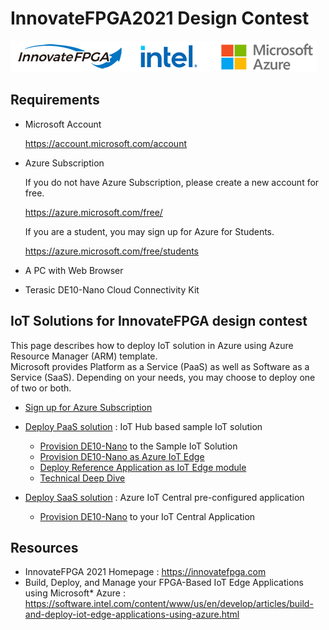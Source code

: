 <!---
date : 9/1/2021
author : Daisuke Nakahara <daisuken@microsoft.com>
reviewer : Berry Tsai <betsai@microsoft.com>; Takehiro Hirai <takehiro.hirai@microsoft.com>
Maintainer : 
title : Azure IoT Sample Solution for InnovateFPGA 2021
--->

# InnovateFPGA2021 Design Contest

![InnovateFPGA Logo](images/Logo-Banner.png)

## Requirements

- Microsoft Account  

  <https://account.microsoft.com/account>

- Azure Subscription  

    If you do not have Azure Subscription, please create a new account for free.  

    <https://azure.microsoft.com/free/>  

    If you are a student, you may sign up for Azure for Students.

    <https://azure.microsoft.com/free/students>  

- A PC with Web Browser
- Terasic DE10-Nano Cloud Connectivity Kit

## IoT Solutions for InnovateFPGA design contest

This page describes how to deploy IoT solution in Azure using Azure Resource Manager (ARM) template.  
Microsoft provides Platform as a Service (PaaS) as well as Software as a Service (SaaS).  Depending on your needs, you may choose to deploy one of two or both.  

- [Sign up for Azure Subscription](docs/AzureSignup.md)  
- [Deploy PaaS solution](docs/PaaS-Deploy.md) : IoT Hub based sample IoT solution  
  - [Provision DE10-Nano](docs/PaaS-Provision.md) to the Sample IoT Solution
  - [Provision DE10-Nano as Azure IoT Edge](docs/DE10-Nano-IoTEdge.md)
  - [Deploy Reference Application as IoT Edge module](docs/DE10-Nano-IoTEdge-Deploy.md)
  - [Technical Deep Dive](docs/PaaS-DeepDive.md)

- [Deploy SaaS solution](docs/SaaS-Deploy.md) : Azure IoT Central pre-configured application
  - [Provision DE10-Nano](docs/SaaS-Provision.md) to your IoT Central Application


## Resources

- InnovateFPGA 2021 Homepage : <https://innovatefpga.com>
- Build, Deploy, and Manage your FPGA-Based IoT Edge Applications using Microsoft* Azure : <https://software.intel.com/content/www/us/en/develop/articles/build-and-deploy-iot-edge-applications-using-azure.html>
